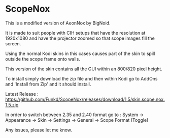 # ScopeNox
This is a modified version of AeonNox by BigNoid.

It is made to suit people with CIH setups that have the resolution at 1920x1080 and have the projector zoomed so that scope images fill the screen.

Using the normal Kodi skins in this cases causes part of the skin to spill outside the scope frame onto walls.


This version of the skin contains all the GUI within an 800/820 pixel height. 

To install simply download the zip file and then within Kodi go to AddOns and 'Install from Zip' and it should install.

Latest Release : https://github.com/Funkd/ScopeNox/releases/download/1.5/skin.scope.nox.1.5.zip

In order to switch between 2.35 and 2.40 format go to :
System -> Appearance -> Skin -> Settings -> General -> Scope Format (Toggle)

Any issues, please let me know.
